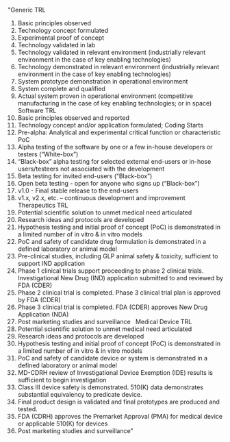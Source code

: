 "Generic TRL
1. Basic principles observed
1. Technology concept formulated
1. Experimental proof of concept
1. Technology validated in lab
1. Technology validated in relevant environment (industrially relevant environment in the case of key enabling technologies)
1. Technology demonstrated in relevant environment (industrially relevant environment in the case of key enabling technologies)
1. System prototype demonstration in operational environment
1. System complete and qualified
1. Actual system proven in operational environment (competitive manufacturing in the case of key enabling technologies; or in space)
 
Software TRL
1. Basic principles observed and reported
1. Technology concept and/or application formulated; Coding Starts
1. Pre-alpha: Analytical and experimental critical function or characteristic PoC
1. Alpha testing of the software by one or a few in-house developers or testers (“White-box”)
1. “Black-box” alpha testing for selected external end-users or in-hose users/testeers not associated with the development
1. Beta testing for invited end-users (“Black-box”)
1. Open beta testing - open for anyone who signs up (“Black-box”)
1. v1.0 - Final stable release to the end-users
1. v1.x, v2.x, etc. – continuous development and improvement
 
Therapeutics TRL
1. Potential scientific solution to unmet medical need articulated
1. Research ideas and protocols are developed
1. Hypothesis testing and initial proof of concept (PoC) is demonstrated in a limited number of in vitro & in vitro models
1. PoC and safety of candidate drug formulation is demonstrated in a defined laboratory or animal model
1. Pre-clinical studies, including GLP animal safety & toxicity, sufficient to support IND application
1. Phase 1 clinical trials support proceeding to phase 2 clinical trials. Investigational New Drug (IND) application submitted to and reviewed by FDA (CDER)
1. Phase 2 clinical trial is completed. Phase 3 clinical trial plan is approved by FDA (CDER)
1. Phase 3 clinical trial is completed. FDA (CDER) approves New Drug Application (NDA)
1. Post marketing studies and surveillance
 
Medical Device TRL
1. Potential scientific solution to unmet medical need articulated
1. Research ideas and protocols are developed
1. Hypothesis testing and initial proof of concept (PoC) is demonstrated in a limited number of in vitro & in vitro models
1. PoC and safety of candidate device or system is demonstrated in a defined laboratory or animal model
1. MD-CDRH review of Investigational Device Exemption (IDE) results is sufficient to begin investigation
1. Class III device safety is demonstrated. 510(K) data demonstrates substantial equivalency to predicate device.
1. Final product design is validated and final prototypes are produced and tested.
1. FDA (CDRH) approves the Premarket Approval (PMA) for medical device or applicable 510(K) for devices
1. Post marketing studies and surveillance"

